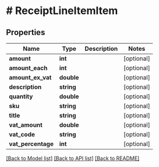 # # ReceiptLineItemItem

## Properties

Name | Type | Description | Notes
------------ | ------------- | ------------- | -------------
**amount** | **int** |  | [optional] 
**amount_each** | **int** |  | [optional] 
**amount_ex_vat** | **double** |  | [optional] 
**description** | **string** |  | [optional] 
**quantity** | **double** |  | [optional] 
**sku** | **string** |  | [optional] 
**title** | **string** |  | [optional] 
**vat_amount** | **double** |  | [optional] 
**vat_code** | **string** |  | [optional] 
**vat_percentage** | **int** |  | [optional] 

[[Back to Model list]](../../README.md#documentation-for-models) [[Back to API list]](../../README.md#documentation-for-api-endpoints) [[Back to README]](../../README.md)


